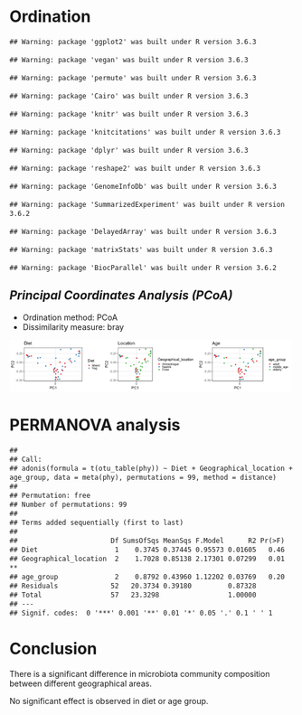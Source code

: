 Ordination
==========

    ## Warning: package 'ggplot2' was built under R version 3.6.3

    ## Warning: package 'vegan' was built under R version 3.6.3

    ## Warning: package 'permute' was built under R version 3.6.3

    ## Warning: package 'Cairo' was built under R version 3.6.3

    ## Warning: package 'knitr' was built under R version 3.6.3

    ## Warning: package 'knitcitations' was built under R version 3.6.3

    ## Warning: package 'dplyr' was built under R version 3.6.3

    ## Warning: package 'reshape2' was built under R version 3.6.3

    ## Warning: package 'GenomeInfoDb' was built under R version 3.6.3

    ## Warning: package 'SummarizedExperiment' was built under R version 3.6.2

    ## Warning: package 'DelayedArray' was built under R version 3.6.3

    ## Warning: package 'matrixStats' was built under R version 3.6.3

    ## Warning: package 'BiocParallel' was built under R version 3.6.2

*Principal Coordinates Analysis (PCoA)*
---------------------------------------

-   Ordination method: PCoA
-   Dissimilarity measure: bray

<img src="figure_joint/pcoa-1.png" width="33%" /><img src="figure_joint/pcoa-2.png" width="33%" /><img src="figure_joint/pcoa-3.png" width="33%" />

PERMANOVA analysis
==================

    ## 
    ## Call:
    ## adonis(formula = t(otu_table(phy)) ~ Diet + Geographical_location +      age_group, data = meta(phy), permutations = 99, method = distance) 
    ## 
    ## Permutation: free
    ## Number of permutations: 99
    ## 
    ## Terms added sequentially (first to last)
    ## 
    ##                       Df SumsOfSqs MeanSqs F.Model      R2 Pr(>F)   
    ## Diet                   1    0.3745 0.37445 0.95573 0.01605   0.46   
    ## Geographical_location  2    1.7028 0.85138 2.17301 0.07299   0.01 **
    ## age_group              2    0.8792 0.43960 1.12202 0.03769   0.20   
    ## Residuals             52   20.3734 0.39180         0.87328          
    ## Total                 57   23.3298                 1.00000          
    ## ---
    ## Signif. codes:  0 '***' 0.001 '**' 0.01 '*' 0.05 '.' 0.1 ' ' 1

Conclusion
==========

There is a significant difference in microbiota community composition
between different geographical areas.

No significant effect is observed in diet or age group.
